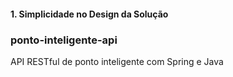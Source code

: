 #### 1. **Simplicidade no Design da Solução**

### ponto-inteligente-api
API RESTful de ponto inteligente com Spring e Java 

